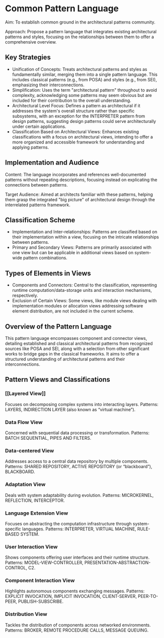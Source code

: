 # Common Pattern Language
Aim: To establish common ground in the architectural patterns community.

Approach: Propose a pattern language that integrates existing architectural patterns and styles, focusing on the relationships between them to offer a comprehensive overview.

## Key Strategies
- Unification of Concepts: Treats architectural patterns and styles as fundamentally similar, merging them into a single pattern language. This includes classical patterns (e.g., from POSA) and styles (e.g., from SEI), emphasizing their interconnections.
- Simplification: Uses the term "architectural pattern" throughout to avoid complexity, acknowledging some patterns may seem obvious but are included for their contribution to the overall understanding.
- Architectural Level Focus: Defines a pattern as architectural if it addresses the system's overall structure rather than specific subsystems, with an exception for the INTERPRETER pattern from design patterns, suggesting design patterns could serve architecturally under certain applications.
- Classification Based on Architectural Views: Enhances existing classifications with a focus on architectural views, intending to offer a more organized and accessible framework for understanding and applying patterns.

## Implementation and Audience
Content: The language incorporates and references well-documented patterns without repeating descriptions, focusing instead on explicating the connections between patterns.

Target Audience: Aimed at architects familiar with these patterns, helping them grasp the integrated "big picture" of architectural design through the interrelated patterns framework.

## Classification Scheme
- Implementation and Inter-relationships: Patterns are classified based on their implementation within a view, focusing on the intricate relationships between patterns.
- Primary and Secondary Views: Patterns are primarily associated with one view but can be applicable in additional views based on system-wide pattern combinations.

## Types of Elements in Views
- Components and Connectors: Central to the classification, representing runtime computation/data-storage units and interaction mechanisms, respectively.
- Exclusion of Certain Views: Some views, like module views dealing with implementation modules or allocation views addressing software element distribution, are not included in the current scheme.

## Overview of the Pattern Language
This pattern language encompasses component and connector views, detailing established and classical architectural patterns from recognized sources like POSA and SEI, along with a selection from other significant works to bridge gaps in the classical frameworks. It aims to offer a structured understanding of architectural patterns and their interconnections.

## Pattern Views and Classifications
### [[Layered View]]
Focuses on decomposing complex systems into interacting layers.
Patterns: LAYERS, INDIRECTION LAYER (also known as “virtual machine”).

### Data Flow View
Concerned with sequential data processing or transformation.
Patterns: BATCH SEQUENTIAL, PIPES AND FILTERS.

### Data-centered View
Addresses access to a central data repository by multiple components.
Patterns: SHARED REPOSITORY, ACTIVE REPOSITORY (or “blackboard”), BLACKBOARD.

### Adaptation View
Deals with system adaptability during evolution.
Patterns: MICROKERNEL, REFLECTION, INTERCEPTOR.

### Language Extension View
Focuses on abstracting the computation infrastructure through system-specific languages.
Patterns: INTERPRETER, VIRTUAL MACHINE, RULE-BASED SYSTEM.

### User Interaction View
Shows components offering user interfaces and their runtime structure.
Patterns: MODEL-VIEW-CONTROLLER, PRESENTATION-ABSTRACTION-CONTROL, C2.

### Component Interaction View
Highlights autonomous components exchanging messages.
Patterns: EXPLICIT INVOCATION, IMPLICIT INVOCATION, CLIENT-SERVER, PEER-TO-PEER, PUBLISH-SUBSCRIBE.

### Distribution View
Tackles the distribution of components across networked environments.
Patterns: BROKER, REMOTE PROCEDURE CALLS, MESSAGE QUEUING.
